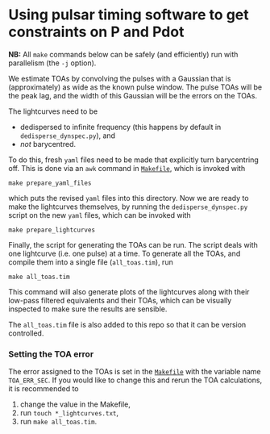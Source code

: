 # Using pulsar timing software to get constraints on P and Pdot

**NB:** All `make` commands below can be safely (and efficiently) run with parallelism (the `-j` option).

We estimate TOAs by convolving the pulses with a Gaussian that is (approximately) as wide as the known pulse window.
The pulse TOAs will be the peak lag, and the width of this Gaussian will be the errors on the TOAs.

The lightcurves need to be

- dedispersed to infinite frequency (this happens by default in `dedisperse_dynspec.py`), and
- *not* barycentred.

To do this, fresh `yaml` files need to be made that explicitly turn barycentring off.
This is done via an `awk` command in [`Makefile`](Makefile), which is invoked with

```
make prepare_yaml_files
```

which puts the revised `yaml` files into this directory.
Now we are ready to make the lightcurves themselves, by running the `dedisperse_dynspec.py` script on the new `yaml` files, which can be invoked with

```
make prepare_lightcurves
```

Finally, the script for generating the TOAs can be run.
The script deals with one lightcurve (i.e. one pulse) at a time.
To generate all the TOAs, and compile them into a single file (`all_toas.tim`), run

```
make all_toas.tim
```

This command will also generate plots of the lightcurves along with their low-pass filtered equivalents and their TOAs, which can be visually inspected to make sure the results are sensible.

The `all_toas.tim` file is also added to this repo so that it can be version controlled.

### Setting the TOA error

The error assigned to the TOAs is set in the [`Makefile`](Makefile) with the variable name `TOA_ERR_SEC`.
If you would like to change this and rerun the TOA calculations, it is recommended to

1. change the value in the Makefile,
2. run `touch *_lightcurves.txt`,
3. run `make all_toas.tim`.
